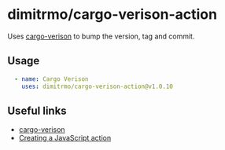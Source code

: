 # dimitrmo/cargo-verison-action

Uses [cargo-verison](https://github.com/dimitrmo/cargo-verison) to bump the version, tag and commit.

## Usage

```yaml
  - name: Cargo Verison
    uses: dimitrmo/cargo-verison-action@v1.0.10
```

## Useful links

* [cargo-verison](https://github.com/dimitrmo/cargo-verison)
* [Creating a JavaScript action](https://docs.github.com/en/actions/creating-actions/creating-a-javascript-action)
